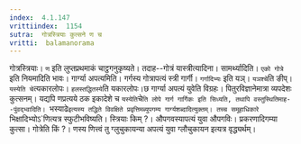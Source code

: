 ```yaml
---
index:  4.1.147
vrittiindex:  1154
sutra:  गोत्रस्त्रियाः कुत्सने ण च
vritti:  balamanorama 
---
```


गोत्रस्त्रियाः। `ण` इति लुप्तप्रथमाकं चाट्ठगनुकृष्यते। तदाह--गोत्रं यास्त्रीत्यादिना। सामर्थ्यादिति। `एको गोत्रे` इति नियमादिति भावः। गार्ग्या अपत्यमिति। गर्गस्य गोत्रापत्यं स्त्री गार्गी। `गर्गादिभ्यः` इति यञ्। `यञश्चे`ति ङीप्। `यस्येति चे`त्यकारलोपः। `हलस्तद्धितस्ये`ति यकारलोपः।छ गार्ग्या अपत्यं युवेति विग्रहः। पितुरविज्ञानेमात्रा व्यपदेशः कुत्सनम्। यद्यपि णप्रत्यये ठक इकादेशे च `यस्येति`चे`ति लोपे गार्ग गार्गिकः इति सिध्यति, तथापि वस्तुस्थितिमाह--पुंवद्भ्वादिति। `भस्याढे`इत्यस्य तद्धिते विवक्षिते प्रवृत्तिमब्युपगम्य गार्ग्यशब्दादित्युक्तम्। तच्च समूहाधिकारे `भिक्षादिभ्योऽ`णित्यत्र स्फुटीभविष्यति। स्त्रियाः किम् ?। औपगवस्यापत्यं युवा औपगविः। प्रकरणादिगम्या कुत्सा। गोत्रेति किं ?। णस्य णित्त्वं तु ग्लुचुकायन्या अपत्यं युवा ग्लौचुकायन इत्यत्र वृद्ध्यर्थम्।

